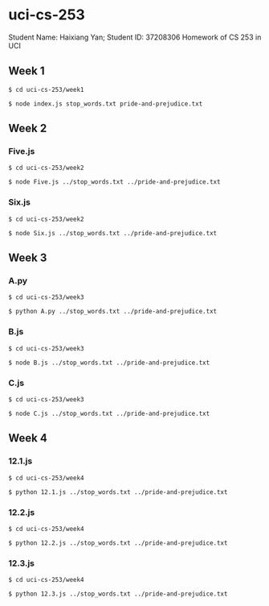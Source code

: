 # uci-cs-253

Student Name: Haixiang Yan;
Student ID: 37208306
Homework of CS 253 in UCI

## Week 1

```
$ cd uci-cs-253/week1

$ node index.js stop_words.txt pride-and-prejudice.txt
```

## Week 2

### Five.js

```
$ cd uci-cs-253/week2

$ node Five.js ../stop_words.txt ../pride-and-prejudice.txt
```

### Six.js

```
$ cd uci-cs-253/week2

$ node Six.js ../stop_words.txt ../pride-and-prejudice.txt
```

## Week 3

### A.py

```
$ cd uci-cs-253/week3

$ python A.py ../stop_words.txt ../pride-and-prejudice.txt
```

### B.js

```
$ cd uci-cs-253/week3

$ node B.js ../stop_words.txt ../pride-and-prejudice.txt
```

### C.js

```
$ cd uci-cs-253/week3

$ node C.js ../stop_words.txt ../pride-and-prejudice.txt
```

## Week 4

### 12.1.js

```
$ cd uci-cs-253/week4

$ python 12.1.js ../stop_words.txt ../pride-and-prejudice.txt
```

### 12.2.js

```
$ cd uci-cs-253/week4

$ python 12.2.js ../stop_words.txt ../pride-and-prejudice.txt
```

### 12.3.js

```
$ cd uci-cs-253/week4

$ python 12.3.js ../stop_words.txt ../pride-and-prejudice.txt
```
